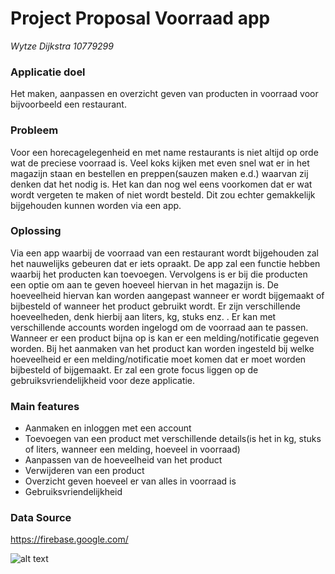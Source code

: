 # Project Proposal Voorraad app

_Wytze Dijkstra 10779299_

### Applicatie doel
Het maken, aanpassen en overzicht geven van producten in voorraad voor bijvoorbeeld een restaurant.

### Probleem
Voor een horecagelegenheid en met name restaurants is niet altijd op orde wat de preciese voorraad is. Veel koks kijken met even snel wat er in het magazijn staan en bestellen en preppen(sauzen maken e.d.) waarvan zij denken dat het nodig is. Het kan dan nog wel eens voorkomen dat er wat wordt vergeten te maken of niet wordt besteld. Dit zou echter gemakkelijk bijgehouden kunnen worden via een app.

### Oplossing
Via een app waarbij de voorraad van een restaurant wordt bijgehouden zal het nauwelijks gebeuren dat er iets opraakt. De app zal een functie hebben waarbij het producten kan toevoegen. Vervolgens is er bij die producten een optie om aan te geven hoeveel hiervan in het magazijn is. De hoeveelheid hiervan kan worden aangepast wanneer er wordt bijgemaakt of bijbesteld of wanneer het product gebruikt wordt. Er zijn verschillende hoeveelheden, denk hierbij aan liters, kg, stuks enz. . Er kan met verschillende accounts worden ingelogd om de voorraad aan te passen. Wanneer er een product bijna op is kan er een melding/notificatie gegeven worden. Bij het aanmaken van het product kan worden ingesteld bij welke hoeveelheid er een melding/notificatie moet komen dat er moet worden bijbesteld of bijgemaakt. Er zal een grote focus liggen op de gebruiksvriendelijkheid voor deze applicatie.

### Main features
- Aanmaken en inloggen met een account 
- Toevoegen van een product met verschillende details(is het in kg, stuks of liters, wanneer een melding, hoeveel in voorraad)
- Aanpassen van de hoeveelheid van het product
- Verwijderen van een product
- Overzicht geven hoeveel er van alles in voorraad is
- Gebruiksvriendelijkheid

### Data Source
https://firebase.google.com/

![alt text](https://github.com/wytzz/Project-proposal/blob/master/doc/Schermafbeelding%202019-01-07%20om%2013.47.23.png)
